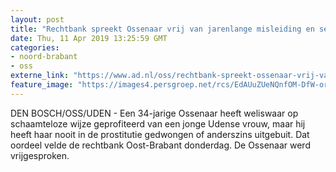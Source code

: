 ```yaml
---
layout: post
title: "Rechtbank spreekt Ossenaar vrij van jarenlange misleiding en seksuele uitbuiting Udense"
date: Thu, 11 Apr 2019 13:25:59 GMT
categories: 
- noord-brabant 
- oss 
externe_link: "https://www.ad.nl/oss/rechtbank-spreekt-ossenaar-vrij-van-jarenlange-misleiding-en-seksuele-uitbuiting-udense~a9f06b5c/"
feature_image: "https://images4.persgroep.net/rcs/EdAUuZUeNQnfOM-DfW-oriEKtT4/diocontent/115942676/_fitwidth/400/?appId=21791a8992982cd8da851550a453bd7f&quality=0.7"
---
```


DEN BOSCH/OSS/UDEN - Een 34-jarige Ossenaar heeft weliswaar op schaamteloze wijze geprofiteerd van een jonge Udense vrouw, maar hij heeft haar nooit in de prostitutie gedwongen of anderszins uitgebuit. Dat oordeel velde de rechtbank Oost-Brabant donderdag. De Ossenaar werd vrijgesproken.
